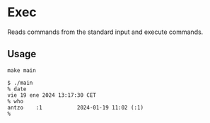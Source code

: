 # Exec

Reads commands from the standard input and execute commands.

## Usage

`make main`

```
$ ./main
% date
vie 19 ene 2024 13:17:30 CET
% who
antzo    :1           2024-01-19 11:02 (:1)
% 
```